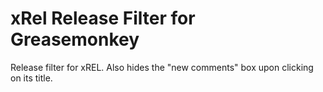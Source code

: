 # xRel Release Filter for Greasemonkey
Release filter for xREL. Also hides the "new comments" box upon clicking on its title.

